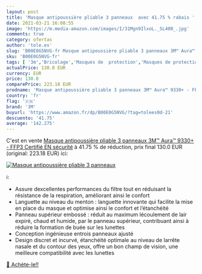 ```yaml
---
layout: post
title: 'Masque antipoussière pliable 3 panneaux  avec 41.75 % rabais '
date: 2021-03-21 16:08:55
image: 'https://m.media-amazon.com/images/I/31Mgn9IlxoL._SL400_.jpg'
comments: true
category: ofertas
author: 'tole.es'
slug: 'B00E0G5NVG-fr Masque antipoussière pliable 3 panneaux 3M™ Aura™ 9330+ -...'
sku: 'B00E0G5NVG-fr'
tags: [ '3m','Bricolage','Masques de  protection','Masques de protection anti-poussières coques','Sécurité','Équipement et matériel de sécurité', ]
actualPrice: 130.0 EUR
currency: EUR
price: 130.0
comparePrice: 223.18 EUR
prodname: 'Masque antipoussière pliable 3 panneaux 3M™ Aura™ 9330+ - FFP3  Certifié EN sécurité'
country: 'fr'
flag: '🇫🇷'
brand: '3M'
buyurl: 'https://www.amazon.fr/dp/B00E0G5NVG/?tag=tolees0d-21'
descuento: '41.75'
average: '142.275'
---
```


C'est en vente [Masque antipoussière pliable 3 panneaux 3M™ Aura™ 9330+ - FFP3  Certifié EN sécurité](https://www.amazon.fr/dp/B00E0G5NVG/?tag=tolees0d-21)  à  41.75 % de réduction, prix final  130.0 EUR (original: 223.18 EUR) ici:

[![Masque antipoussière pliable 3 panneaux ](https://m.media-amazon.com/images/I/31Mgn9IlxoL._SL400_.jpg)](https://www.amazon.fr/dp/B00E0G5NVG/?tag=tolees0d-21)

ℹ️:

- Assure dexcellentes performances du filtre tout en réduisant la résistance de la respiration, améliorant ainsi le confort
- Languette au niveau du menton : languette innovante qui facilite la mise en place du masque et optimise ainsi le confort et l’étanchéité
- Panneau supérieur embossé : réduit au maximum lécoulement de lair expiré, chaud et humide, par le panneau supérieur, contribuant ainsi à réduire la formation de buée sur les lunettes
- Conception ingénieuse entrois panneaux ajusté
- Design discret et incurvé, étanchéité optimale au niveau de larrête nasale et du contour des yeux, offre un bon champ de vision, une meilleure compatibilité avec les lunettes

[🛒 Achète-le!!](https://www.amazon.fr/dp/B00E0G5NVG/?tag=tolees0d-21)
